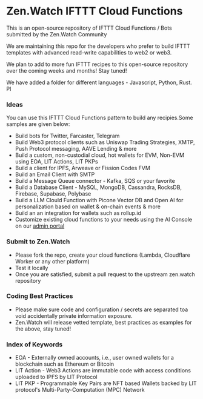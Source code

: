 # Zen.Watch IFTTT Cloud Functions
This is an open-source repository of IFTTT Cloud Functions / Bots submitted by the Zen.Watch Community

We are maintaining this repo for the developers who prefer to build IFTTT templates with advanced read-write capabilities to web2 or web3.

We plan to add to more fun IFTTT recipes to this open-source repository over the coming weeks and months! Stay tuned!

We have added a folder for different languages - Javascript, Python, Rust. Pl

### Ideas
You can use this IFTTT Cloud Functions pattern to build any recipies.Some samples are given below: 
- Build bots for Twitter, Farcaster, Telegram
- Build Web3 protocol clients such as Uniswap Trading Strategies, XMTP, Push Protocol messaging, AAVE Lending & more
- Build a custom, non-custodial cloud, hot wallets for EVM, Non-EVM using EOA, LIT Actions, LIT PKPs
- Build a client for IPFS, Arweave or Fission Codes FVM
- Build an Email Client with SMTP 
- Build a Message Queue connector - Kafka, SQS or your favorite
- Build a Database Client - MySQL, MongoDB, Cassandra, RocksDB, Firebase, Supabase, Polybase 
- Build a LLM Clould Function with Picone Vector DB and Open AI for personalization based on wallet & on-chain events & more
- Build an an integration for wallets such as rollup.id
- Customize existing cloud functions to your needs using the AI Console on our [admin portal](https://admin.zen.watch)

### Submit to Zen.Watch
- Please fork the repo, create your cloud functions (Lambda, Cloudflare Worker or any other platform)
- Test it locally
- Once you are satisfied, submit a pull request to the upstream zen.watch repository

### Coding Best Practices
- Please make sure code and configuration / secrets are separated toa void accidentally private information exposure. 
- Zen.Watch will release vetted template, best practices as examples for the above, stay tuned!

### Index of Keywords
- EOA - Externally owned accounts, i.e., user owned wallets for a blockchain such as Ethereum or Bitcoin
- LIT Action - Web3 Actions are immutable code with access conditions uploaded to IPFS by LIT Protocol
- LIT PKP - Programmable Key Pairs are NFT based Wallets backed by LIT protocol's Multi-Party-Computation (MPC) Network
